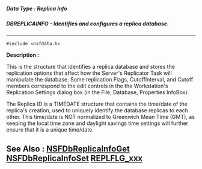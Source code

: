 ##### Data Type : Replica Info
##### DBREPLICAINFO - Identifies and configures a replica database.
---
```
#include <nsfdata.h>
```
**Description :**

This is the structure that identifies a replica database and stores the 
replication options that affect how the Server's Replicator Task will 
manipulate the database.  Some replication Flags, CutoffInterval, and Cutoff 
members correspond to the edit controls in the the Workstation's Replication 
Settings dialog box (in the File, Database, Properties InfoBox).

The Replica ID is a TIMEDATE structure that contains the time/date of the 
replica's creation, used to uniquely identify the database replicas to each 
other.  This time/date is NOT normalized to Greenwich Mean Time (GMT), as 
keeping the local time zone and daylight savings time settings will further 
ensure that it is a unique time/date.

**See Also :**
[NSFDbReplicaInfoGet](/reference/Func/NSFDbReplicaInfoGet)
[NSFDbReplicaInfoSet](/reference/Func/NSFDbReplicaInfoSet)
[REPLFLG_xxx](/reference/Symb/REPLFLG_xxx)
---
